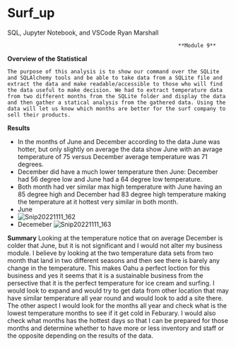 # Surf_up
SQL, Jupyter Notebook, and VSCode
Ryan Marshall


                                                          **Module 9**
                                                          
**Overview of the Statistical**
    
    The purpose of this analysis is to show our command over the SQLite and SQLAlchemy tools and be able to take data from a SQLite file and extract the data and make readable/accessible to those who will find the data useful to make decision. We had to extract temperature data from two different months from the SQLite folder and display the data and then gather a statical analysis from the gathered data. Using the data will let us know which months are better for the surf company to sell their products.
    
**Results**
  - In the months of June and December according to the data June was hotter, but only slightly on average the data show June with an avrage       temperature of 75 versus December average temperature was 71 degrees.
  - December did have a much lower temperature then June: December had 56 degree low and June had a 64 degree low temperature.
  - Both month had ver similar max high temperature with June having an 85 degree high and December had 83 degree high temperature making the temperature at it hottest very similar in both month. 
  - June
  - ![Snip20221111_162](https://user-images.githubusercontent.com/112818881/201286832-1395d3a2-bff2-4550-a0cf-66ddd5c421d0.png)
  - Decemeber
![Snip20221111_163](https://user-images.githubusercontent.com/112818881/201286922-96f10f40-b42d-4ff1-b257-3d53eedeec51.png)

**Summary**
  Looking at the temperature notice that on average December is colder that June, but it is not significant and I would not alter my business module. I believe by looking at the two temperature data sets from two month that land in two different seasons and then see there is barely any change in the temperature. This makes Oahu a perfect loction for this business and yes it seems that it is a sustainable business from the persective that it is the perfect temperature for ice cream and surfing.
  I would look to expand and would try to get data from other location that may have similar temperature all year round and would look to add a site there. The other aspect I would look for the months all year and check what is the lowest temperature months to see if it get cold in Feburary. I would also check what months has the hottest days so that I can be prepared for those months and determine whether to have more or less inventory and staff or the opposite depending on the results of the data.
